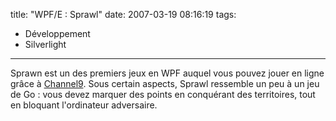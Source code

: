 title: "WPF/E : Sprawl"
date: 2007-03-19 08:16:19
tags:
  - Développement
  - Silverlight
---

<a class="brokenlink" title="Ce site n'existe plus">Sprawn</a> est un des premiers jeux en WPF auquel vous pouvez jouer en ligne grâce à [Channel9](http://channel9.msdn.com). Sous certain aspects, Sprawl ressemble un peu à un jeu de Go&nbsp;: vous devez marquer des points en conquérant des territoires, tout en bloquant l'ordinateur adversaire.